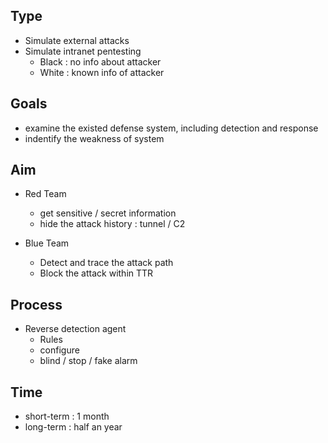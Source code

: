 ## Type
- Simulate external attacks
- Simulate intranet pentesting
  - Black : no info about attacker
  - White : known info of attacker

## Goals
- examine the existed defense system, including detection and response
- indentify the weakness of system


## Aim
- Red Team
  - get sensitive / secret information
  - hide the attack history : tunnel / C2 

- Blue Team
  - Detect and trace the attack path
  - Block the attack within TTR

## Process
- Reverse detection agent
  - Rules
  - configure
  - blind / stop / fake alarm


## Time
- short-term : 1 month
- long-term : half an year
